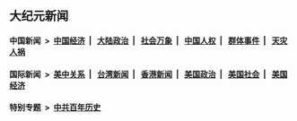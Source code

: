 ## 大纪元新闻

#### 中国新闻 &nbsp;>&nbsp; [中国经济](indexes/ncid283/README.md?06022045) &nbsp;| &nbsp; [大陆政治](indexes/ncid277/README.md?06022045) &nbsp;| &nbsp; [社会万象](indexes/ncid282/README.md?06022045) &nbsp;| &nbsp; [中国人权](indexes/ncid278/README.md?06022045) &nbsp;| &nbsp; [群体事件](indexes/ncid279/README.md?06022045) &nbsp;| &nbsp; [天灾人祸](indexes/ncid280/README.md?06022045)

#### 国际新闻 &nbsp;>&nbsp; [美中关系](indexes/nf1412576/README.md?06022045) &nbsp;| &nbsp; [台湾新闻](indexes/ncid1349361/README.md?06022045) &nbsp;| &nbsp; [香港新闻](indexes/ncid1349362/README.md?06022045) &nbsp;| &nbsp; [美国政治](indexes/ncid1078159/README.md?06022045) &nbsp;| &nbsp; [美国社会](indexes/ncid1078160/README.md?06022045) &nbsp;| &nbsp; [美国经济](indexes/ncid1078158/README.md?06022045)

#### 特别专题 &nbsp;>&nbsp; [中共百年历史](https://github.com/easy2view/epoch-special/blob/master/README.md?06022045)  
